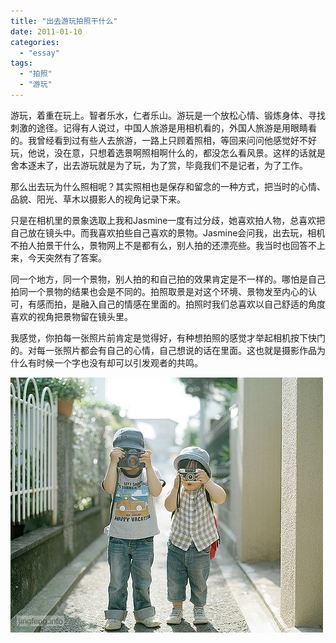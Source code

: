 ```yaml
---
title: "出去游玩拍照干什么"
date: 2011-01-10
categories: 
  - "essay"
tags: 
  - "拍照"
  - "游玩"
---
```


游玩，着重在玩上。智者乐水，仁者乐山。游玩是一个放松心情、锻炼身体、寻找刺激的途径。记得有人说过，中国人旅游是用相机看的，外国人旅游是用眼睛看的。我曾经看到过有些人去旅游，一路上只顾着照相，等回来问问他感觉好不好玩，他说，没在意，只想着选景啊照相啊什么的，都没怎么看风景。这样的话就是舍本逐末了，出去游玩就是为了玩，为了赏，毕竟我们不是记者，为了工作。

那么出去玩为什么照相呢？其实照相也是保存和留念的一种方式，把当时的心情、品貌、阳光、草木以摄影人的视角记录下来。

只是在相机里的景象选取上我和Jasmine一度有过分歧，她喜欢拍人物，总喜欢把自己放在镜头中。而我喜欢拍些自己喜欢的景物。Jasmine会问我，出去玩，相机不拍人拍景干什么，景物网上不是都有么，别人拍的还漂亮些。我当时也回答不上来，今天突然有了答案。

同一个地方，同一个景物，别人拍的和自己拍的效果肯定是不一样的。哪怕是自己拍同一个景物的结果也会是不同的。拍照取景是对这个环境、景物发至内心的认可，有感而拍，是融入自己的情感在里面的。拍照时我们总喜欢以自己舒适的角度喜欢的视角把景物留在镜头里。

我感觉，你拍每一张照片前肯定是觉得好，有种想拍照的感觉才举起相机按下快门的。对每一张照片都会有自己的心情，自己想说的话在里面。这也就是摄影作品为什么有时候一个字也没有却可以引发观者的共鸣。

![拍照](images/5698934967_6b4bf3d8d0_z.jpg)
